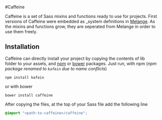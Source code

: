 #Caffeine

Caffeine is a set of Sass mixins and functions ready to use for projects. First versions of Caffeine were embedded as \_system definitions in [Melange](http://melange.io). As the mixins and functions grow, they are seperated from Melange in order to use them freely.

## Installation
Caffeine can directly install your project by copying the contents of lib folder to your assets, and [npm](https://www.npmjs.org/) or [bower](http://bower.io) packages. Just run,
with npm (_npm package renamed to `kafein` due to name conflicts_)

```
npm install kafein
```

or with bower

```
bower install caffeine
```

After copying the files, at the top of your Sass file add the following line
```SCSS
@import "<path-to-caffeine>/caffeine";
```
